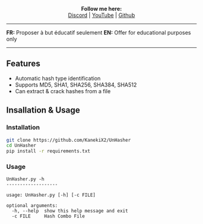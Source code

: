 <p align='center'>
  <b>Follow me here:</b><br>
  <a href="https://discord.gg/kjdsvNqJff">Discord</a> |
  <a href="https://www.youtube.com/channel/UCdIuioH8MzwMD88XGkliupA">YouTube</a> |
  <a href="https://github.com/KanekiX2">Github</a>
</p>

--- 

**FR:** Proposer à but éducatif seulement
**EN:** Offer for educational purposes only

---   

## Features
- Automatic hash type identification
- Supports MD5, SHA1, SHA256, SHA384, SHA512
- Can extract & crack hashes from a file

## Insallation & Usage
### Installation
```bash
git clone https://github.com/KanekiX2/UnHasher
cd UnHasher
pip install -r requirements.txt
```
### Usage
```
UnHasher.py -h
-------------------

usage: UnHasher.py [-h] [-c FILE]

optional arguments:
  -h, --help  show this help message and exit
  -c FILE     Hash Combo File
```
